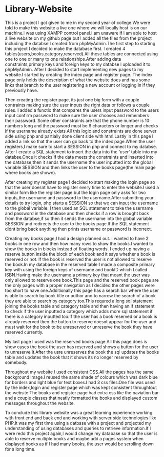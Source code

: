 # Library-Website

This is a project I got given to me in my second year of college.We were told to make this website a live one where we will locally host is on our machine.I was using XAMPP control panel.I am unaware if I am able to host a live website on my github page but I added all the files from the project including the databse I created from phpMyAdmin.The first step to starting this project I decided to make the database first. I created 4 tables(users,books,category,reserved).All these tables are connected using one to one or many to one relationships.After adding data constraints,primary keys and foreign keys to my databse I uploaded it to phpMyAdmin. After I decided to start implementing new pages to my website.I started by creating the index page and register page. The index page only holds the description of what the website does and has some links that branch to the user registering a new account or logging in if they previously have.

Then creating the register page, its just one big form with a couple contraints making sure the user inputs the right data or follows a couple rules. I added a functio that compares the users input password to the users input confirm password to make sure the user chooses and remembers their password. Some other constraints are that the phone number is 10 numbers long and the password must be 6 characters or longer and checks if the username already exists.All this logic and constraints are done server side using php and partially done client side with html.Lastly in this page I added a link so that the user can go back to the index page.When the user registers,I make sure to start a SESSION in php and connect to my databse. After I create a SQL statement to insert the data into the 'user' table into my databse.Once it checks if the data meets the constraints and inserted into the database,then it sends the username the user inputted into the global variable SESSION and then links the user to the books page(the main page where books are shown).

After creating my register page I decided to start making the login page so that the user doesnt have to register every time to enter the website.I used a similar form like the register page but the login page only asks for two inputs,the username and password to the username.After submitting your details to try login, php starts a SESSION so that we can input the username to the global variable. I then used an SQL statement to take the username and password in the database and then checks if a row is brought back from the databse,if so then it sends the username into the global variable SESSION and redirects the user to the books page.If the SQL statement didnt bring back anything then prints username or password is incorrect.

Creating my books page,I had a design planned out. I wanted to have 2 books in one row and then how many rows to show the books.I wanted to show the books in blocks instead of floating words. I ended up having a reserve button inside the block of each book and it says whether a book is reserved or not. If the book is reserved the user is not allowed to reserve the book.In my database in the reserved table I made a composite primary key with using the foreign keys of username and bookID which I called ISBN.Having make the username a primary key that meant the user was only allowed to reserve one book.This page and the reserved book page are the only pages with a proper navigation as I decided the other pages were too short to have one.Additionally this page has a search bar where the user is able to search by book title or author and to narrow the search of a book they are able to search by category too.This requred a long sql statement joining the books table and category table and then having an if statement to check if the user inputted a category which adds more sql statement if there is a category inputted too.If the user has a book reserved or a book is already reserved then the button to reserve doesnt appear for the user and must wait for the book to be unreserved or unreserve the book they have reserved currently.

My last page I used was the reserved books page.All this page does is show cases the book the user has reserved and shows a button for the user to unreserve it.After the usre unreserves the book the sql updates the books table and updates the book that it shows its no longer reserved by somebody.

Throughout my website I used consistent CSS.All the pages has the same background image.I reused the same shade of colours which was dark blue for borders and light blue for text boxes.I had 3 css files.One file was used by the index,login and register page which was kept consistent throughtout the website.The books and register page had extra css like the naviation bar and a couple classes that neatly formatted the books and displayed custom messages throughout the website.

To conclude this library website was a great learning experience working with front end and back end and working with server side technologies like PHP.It was my first time using a datbase with a project and projected my understanding of using databases and queries to retrieve information.If I were redo this project again,I would change my database so that the user is able to reserve multiple books and maybe add a pages system when displayed books as if I had many books, the user would be scrolling down for a long time.
